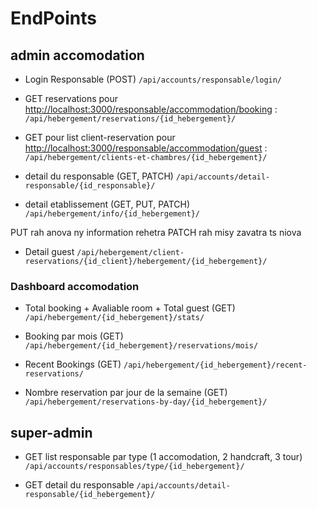 
# EndPoints

## admin accomodation

* Login Responsable (POST)
`/api/accounts/responsable/login/`

* GET reservations pour <http://localhost:3000/responsable/accommodation/booking> :
`/api/hebergement/reservations/{id_hebergement}/`

* GET pour list client-reservation pour <http://localhost:3000/responsable/accommodation/guest> :
`/api/hebergement/clients-et-chambres/{id_hebergement}/`

* detail du responsable (GET, PATCH)
`/api/accounts/detail-responsable/{id_responsable}/`

* detail etablissement (GET, PUT, PATCH)
`/api/hebergement/info/{id_hebergement}/`

PUT rah anova ny information rehetra
PATCH rah misy zavatra ts niova

* Detail guest
`/api/hebergement/client-reservations/{id_client}/hebergement/{id_hebergement}/`

### Dashboard accomodation

* Total booking + Avaliable room + Total guest (GET)
`/api/hebergement/{id_hebergement}/stats/`

* Booking par mois (GET)
`/api/hebergement/{id_hebergement}/reservations/mois/`

* Recent Bookings (GET)
`/api/hebergement/{id_hebergement}/recent-reservations/`

* Nombre reservation par jour de la semaine (GET)
`/api/hebergement/reservations-by-day/{id_hebergement}/`



## super-admin

* GET list responsable par type (1 accomodation, 2 handcraft, 3 tour)
`/api/accounts/responsables/type/{id_hebergement}/`

* GET detail du responsable
`/api/accounts/detail-responsable/{id_hebergement}/`
